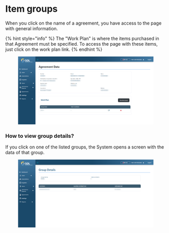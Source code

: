 # Item groups

When you click on the name of a agreement, you have access to the page with general information.

{% hint style="info" %}
The "Work Plan" is where the items purchased in that Agreement must be specified. To access the page with these items, just click on the work plan link.
{% endhint %}

<figure><img src="../../../../.gitbook/assets/agree-data (2).png" alt=""><figcaption></figcaption></figure>

### How to view group details?

If you click on one of the listed groups, the System opens a screen with the data of that group.

<figure><img src="../../../../.gitbook/assets/group-data.png" alt=""><figcaption></figcaption></figure>
